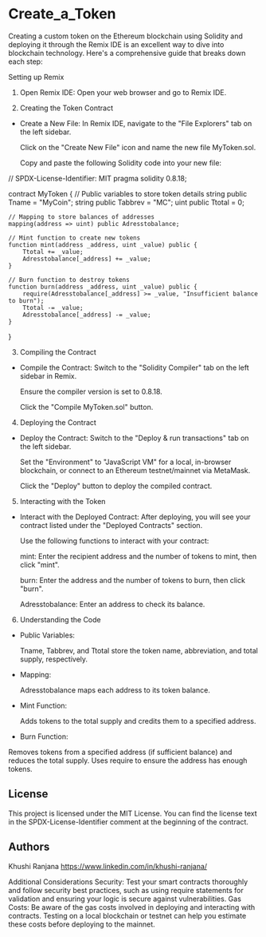 # Create_a_Token

Creating a custom token on the Ethereum blockchain using Solidity and deploying it through the Remix IDE is an excellent way to dive into blockchain technology. Here's a comprehensive guide that breaks down each step:

Setting up Remix

1. Open Remix IDE:
Open your web browser and go to Remix IDE.

2. Creating the Token Contract
* Create a New File:
  In Remix IDE, navigate to the "File Explorers" tab on the left sidebar.
  
  Click on the "Create New File" icon and name the new file MyToken.sol.
  
  Copy and paste the following Solidity code into your new file:


  
// SPDX-License-Identifier: MIT
pragma solidity 0.8.18;

contract MyToken {
    // Public variables to store token details
    string public Tname = "MyCoin";
    string public Tabbrev = "MC";
    uint public Ttotal = 0;

    // Mapping to store balances of addresses
    mapping(address => uint) public Adresstobalance;

    // Mint function to create new tokens
    function mint(address _address, uint _value) public {
        Ttotal += _value;
        Adresstobalance[_address] += _value;
    }

    // Burn function to destroy tokens
    function burn(address _address, uint _value) public {
        require(Adresstobalance[_address] >= _value, "Insufficient balance to burn");
        Ttotal -= _value;
        Adresstobalance[_address] -= _value;
    }
}


3. Compiling the Contract

* Compile the Contract:
  Switch to the "Solidity Compiler" tab on the left sidebar in Remix.
  
  Ensure the compiler version is set to 0.8.18.
  
  Click the "Compile MyToken.sol" button.

4. Deploying the Contract
* Deploy the Contract:
  Switch to the "Deploy & run transactions" tab on the left sidebar.
  
  Set the "Environment" to "JavaScript VM" for a local, in-browser blockchain, or connect to an Ethereum testnet/mainnet via MetaMask.
  
  Click the "Deploy" button to deploy the compiled contract.
  
5. Interacting with the Token
* Interact with the Deployed Contract:
  After deploying, you will see your contract listed under the "Deployed Contracts" section.
  
  Use the following functions to interact with your contract:
  
  mint: Enter the recipient address and the number of tokens to mint, then click "mint".
  
  burn: Enter the address and the number of tokens to burn, then click "burn".
  
  Adresstobalance: Enter an address to check its balance.
  
 6. Understanding the Code
    
* Public Variables:

  Tname, Tabbrev, and Ttotal store the token name, abbreviation, and total supply, respectively.

* Mapping:

   Adresstobalance maps each address to its token balance.
  
* Mint Function:

   Adds tokens to the total supply and credits them to a specified address.
  
* Burn Function:

Removes tokens from a specified address (if sufficient balance) and reduces the total supply. Uses require to ensure the address has enough tokens.

## License
This project is licensed under the MIT License. You can find the license text in the SPDX-License-Identifier comment at the beginning of the contract.

## Authors
Khushi Ranjana
https://www.linkedin.com/in/khushi-ranjana/

Additional Considerations
Security: Test your smart contracts thoroughly and follow security best practices, such as using require statements for validation and ensuring your logic is secure against vulnerabilities.
Gas Costs: Be aware of the gas costs involved in deploying and interacting with contracts. Testing on a local blockchain or testnet can help you estimate these costs before deploying to the mainnet.

